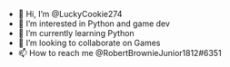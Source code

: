 - 👋 Hi, I’m @LuckyCookie274
- 👀 I’m interested in Python and game dev
- 🌱 I’m currently learning Python
- 💞️ I’m looking to collaborate on Games
- 📫 How to reach me @RobertBrownieJunior1812#6351

<!---
LuckyCookie274/LuckyCookie274 is a ✨ special ✨ repository because its `README.md` (this file) appears on your GitHub profile.
You can click the Preview link to take a look at your changes.
--->
